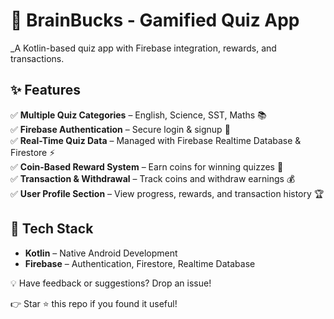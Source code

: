 
# 🧠 BrainBucks - Gamified Quiz App
_A Kotlin-based quiz app with Firebase integration, rewards, and transactions.


## ✨ Features

✅ **Multiple Quiz Categories** – English, Science, SST, Maths 📚  
✅ **Firebase Authentication** – Secure login & signup 🔐  
✅ **Real-Time Quiz Data** – Managed with Firebase Realtime Database & Firestore ⚡  
✅ **Coin-Based Reward System** – Earn coins for winning quizzes 🎉  
✅ **Transaction & Withdrawal** – Track coins and withdraw earnings 💰  
✅ **User Profile Section** – View progress, rewards, and transaction history 🏆  

## 🚀 Tech Stack  
- **Kotlin** – Native Android Development  
- **Firebase** – Authentication, Firestore, Realtime Database 

💡 Have feedback or suggestions? Drop an issue!

👉 Star ⭐ this repo if you found it useful!
